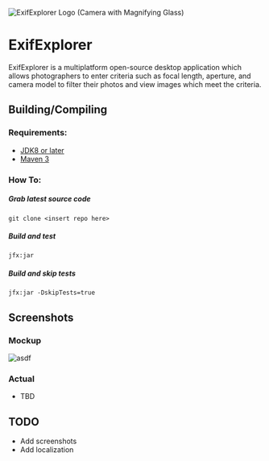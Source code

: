![ExifExplorer Logo (Camera with Magnifying Glass)](https://i.imgur.com/IJi8LyF.png) 

# ExifExplorer 

ExifExplorer is a multiplatform open-source desktop application which allows photographers to enter criteria such as focal length, aperture, and camera model to filter their photos and view images which meet the criteria.


## Building/Compiling


### Requirements:
* [JDK8 or later](http://www.oracle.com/technetwork/pt/java/javase/downloads/jdk8-downloads-2133151.html)
* [Maven 3](https://maven.apache.org/download.cgi?Preferred=ftp://mirror.reverse.net/pub/apache/)


### How To:


##### Grab latest source code
````
git clone <insert repo here>
````

##### Build and test
````
jfx:jar
````

##### Build and skip tests
````
jfx:jar -DskipTests=true
````

## Screenshots

### Mockup

![asdf](https://i.imgur.com/EkQkwnH.jpg)

### Actual 

* TBD

## TODO

* Add screenshots
* Add localization
